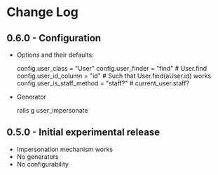 # Change Log

## 0.6.0 - Configuration

* Options and their defaults:

    config.user_class           = "User"
    config.user_finder          = "find"   # User.find
    config.user_id_column       = "id"     # Such that User.find(aUser.id) works
    config.user_is_staff_method = "staff?" # current_user.staff?

* Generator

    rails g user_impersonate

## 0.5.0 - Initial experimental release

* Impersonation mechanism works
* No generators
* No configurability
